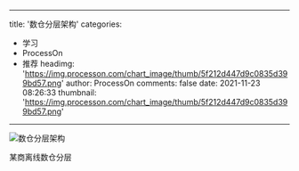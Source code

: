 
---
title: '数仓分层架构'
categories: 
 - 学习
 - ProcessOn
 - 推荐
headimg: 'https://img.processon.com/chart_image/thumb/5f212d447d9c0835d399bd57.png'
author: ProcessOn
comments: false
date: 2021-11-23 08:26:33
thumbnail: 'https://img.processon.com/chart_image/thumb/5f212d447d9c0835d399bd57.png'
---

<div>   
<img class="thumb" alt="数仓分层架构" src="https://img.processon.com/chart_image/thumb/5f212d447d9c0835d399bd57.png" referrerpolicy="no-referrer">
<p>某商离线数仓分层</p>  
</div>
            